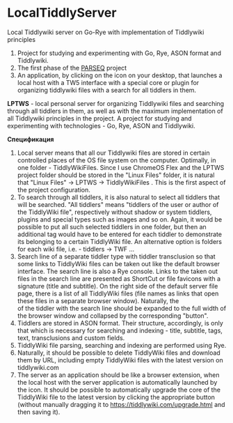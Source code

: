 # LocalTiddlyServer
Local Tiddlywiki server on Go-Rye with implementation of Tiddlywiki principles

1. Project for studying and experimenting with Go, Rye, ASON format and Tiddlywiki.
2. The first phase of the [PARSEQ](https://github.com/Serj-Aleks/PARSEQ) project
3. An application, by clicking on the icon on your desktop, that launches a local host with a TW5 interface with a special core or plugin for organizing tiddlywiki files with a search for all tiddlers in them.

**LPTWS** - local personal server for organizing Tiddlywiki files and searching through all tiddlers in them, as well as with the maximum implementation of all Tiddlywiki principles in the project. A project for studying and experimenting with technologies - Go, Rye, ASON and Tiddlywiki.

**Спецификация**

1. Local server means that all our Tiddlywiki files are stored in certain controlled places of the OS file system on the computer. Optimally, in one folder - TiddlyWikiFiles. Since I use ChromeOS Flex and the LPTWS project folder should be stored in the "Linux Files" folder, it is natural that "Linux Files" -> LPTWS -> TiddlyWikiFiles . This is the first aspect of the project configuration.
2. To search through all tiddlers, it is also natural to select all tiddlers that will be searched. "All tiddlers" means "tiddlers of the user or author of the TiddlyWiki file", respectively without shadow or system tiddlers, plugins and special types such as images and so on. Again, it would be possible to put all such selected tiddlers in one folder, but then an additional tag would have to be entered for each tiddler to demonstrate its belonging to a certain TiddlyWiki file. An alternative option is folders for each wiki file, i.e. - tiddlers -> TWF ...
3. Search line of a separate tiddler type with tiddler transclusion so that some links to TiddlyWiki files can be taken out like the default browser interface. The search line is also a Rye console. Links to the taken out files in the search line are presented as ShortCut or file favicons with a signature (title and subtitle). On the right side of the default server file page, there is a list of all TiddlyWiki files (file names as links that open these files in a separate browser window). Naturally, the <div> of the tiddler with the search line should be expanded to the full width of the browser window and collapsed by the corresponding "button".
4. Tiddlers are stored in ASON format. Their structure, accordingly, is only that which is necessary for searching and indexing - title, subtitle, tags, text, transclusions and custom fields.
5. TiddlyWiki file parsing, searching and indexing are performed using Rye.
6. Naturally, it should be possible to delete TiddlyWiki files and download them by URL, including empty TiddlyWiki files with the latest version on tiddlywiki.com
7. The server as an application should be like a browser extension, when the local host with the server application is automatically launched by the icon. It should be possible to automatically upgrade the core of the TiddlyWiki file to the latest version by clicking the appropriate button (without manually dragging it to https://tiddlywiki.com/upgrade.html and then saving it).
